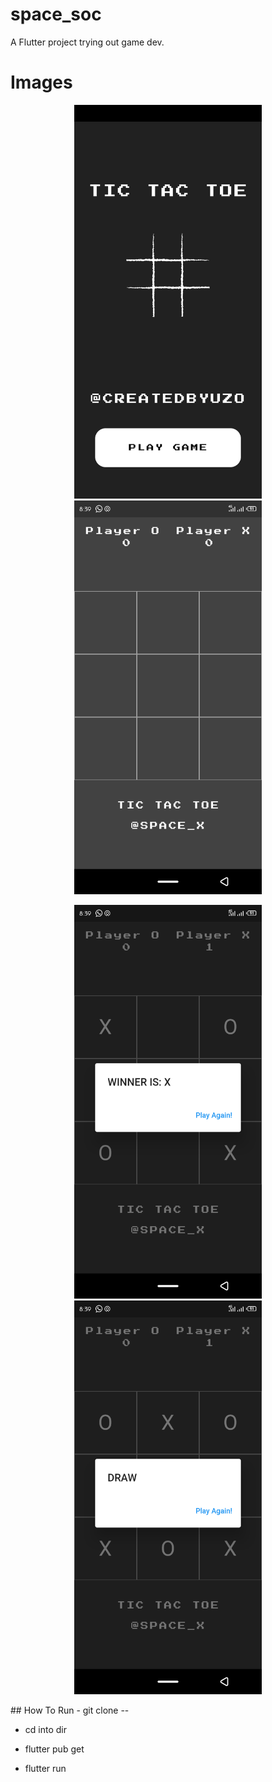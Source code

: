 # space_soc

A Flutter project trying out game dev.

# Images

<p align="center">
  <img src="https://github.com/ebubechi/tictactoe_game/blob/main/assets/images/img1.png" height="630" width="300" title="splash screen">
  <img src="https://github.com/ebubechi/tictactoe_game/blob/main/assets/images/img2.png" height="630" width="300" alt="main Screen">
</p>
<p align="center">
  <img src="https://github.com/ebubechi/tictactoe_game/blob/main/assets/images/img3.png" height="630" width="300" title="splash screen">
  <img src="https://github.com/ebubechi/tictactoe_game/blob/main/assets/images/img4.png" height="630" width="300" alt="main Screen">
</p>
## How To Run
- git clone --

- cd into dir

- flutter pub get

- flutter run